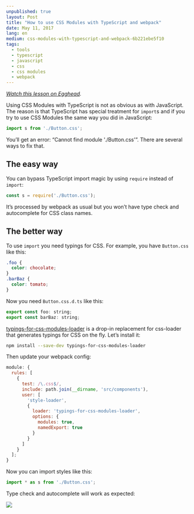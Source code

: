 ```yaml
---
unpublished: true
layout: Post
title: "How to use CSS Modules with TypeScript and webpack"
date: May 11, 2017
lang: en
medium: css-modules-with-typescript-and-webpack-6b221ebe5f10
tags:
  - tools
  - typescript
  - javascript
  - css
  - css modules
  - webpack
---
```


_[Watch this lesson on Egghead](https://egghead.io/lessons/webpack-import-css-modules-with-typescript-and-webpack)._

Using CSS Modules with TypeScript is not as obvious as with JavaScript. The reason is that TypeScript has special treatment for `import`s and if you try to use CSS Modules the same way you did in JavaScript:

```js
import s from './Button.css';
```

You’ll get an error: “Cannot find module './Button.css'”. There are several ways to fix that.

## The easy way

You can bypass TypeScript import magic by using `require` instead of `import`:

```js
const s = require('./Button.css');
```

It’s processed by webpack as usual but you won’t have type check and autocomplete for CSS class names.

## The better way

To use `import` you need typings for CSS. For example, you have `Button.css` like this:

```css
.foo {
  color: chocolate;
}
.barBaz {
  color: tomato;
}
```

Now you need `Button.css.d.ts` like this:

```js
export const foo: string;
export const barBaz: string;
```

[typings-for-css-modules-loader](https://github.com/Jimdo/typings-for-css-modules-loader) is a drop-in replacement for css-loader that generates typings for CSS on the fly. Let’s install it:

```bash
npm install --save-dev typings-for-css-modules-loader
```

Then update your webpack config:

```js
module: {
  rules: [
    {
      test: /\.css$/,
      include: path.join(__dirname, 'src/components'),
      user: [
        'style-loader',
        {
          loader: 'typings-for-css-modules-loader',
          options: {
            modules: true,
            namedExport: true
          }
        }
      ]
    }
  ];
}
```

Now you can import styles like this:

```js
import * as s from './Button.css';
```

Type check and autocomplete will work as expected:

![](/images/typescript-css-modules.png)
